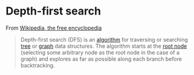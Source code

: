 Depth-first search
===
From [Wikipedia, the free encyclopedia](https://en.wikipedia.org/wiki/Depth-first_search)

>Depth-first search (DFS) is an [algorithm](https://en.wikipedia.org/wiki/Algorithm) 
>for traversing or searching [tree](https://en.wikipedia.org/wiki/Tree_data_structure) or 
>[graph](https://en.wikipedia.org/wiki/Graph_(data_structure)) data structures. The algorithm 
>starts at the [root node](https://en.wikipedia.org/wiki/Tree_(data_structure)#Terminology) 
>(selecting some arbitrary node as the root node in the case of a graph) and explores as far 
>as possible along each branch before backtracking. 
